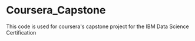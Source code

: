 # Coursera_Capstone
This code is used for coursera's capstone project for the IBM Data Science Certification
